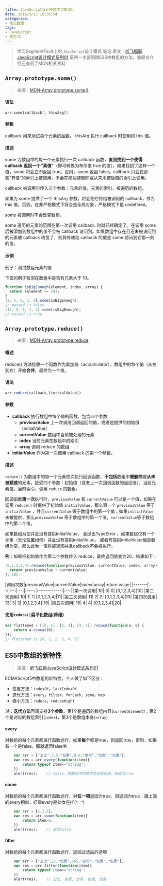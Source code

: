 ```yaml
---
title: JavaScript设计模式学习笔记1
date: 2016/5/13 16:36:54 
categories:
- 笔记整理
tags:
- JavaScript
- 原生JS
---
```



>学习SegmentFault上的 `JavaScript`设计模式 笔记
>原文：<a href="https://segmentfault.com/a/1190000003923665" rel="external nofollow">听飞狐聊JavaScript设计模式系列01</a>
>系列一主要回顾ES5中数组的方法，除原文介绍还查阅了MDN相关资料

## `Array.prototype.some()` ##
>来源：<a href="https://developer.mozilla.org/zh-CN/docs/Web/JavaScript/Reference/Global_Objects/Array/some" rel="external nofollow">MDN-Array.prototype.some()</a>

#### 语法 ####
`arr.some(callback[, thisArg])`
<!--more-->
#### 参数 ####
callback
用来测试每个元素的函数。
thisArg
执行 callback 时使用的 this 值。
#### 描述 ####
some 为数组中的每一个元素执行一次 callback 函数，**直到找到一个使得 callback 返回一个“真值”**（即可转换为布尔值 true 的值）。如果找到了这样一个值，some 将会立即返回 true。否则，some 返回 false。callback 只会在那些”有值“的索引上被调用，不会在那些被删除或从来未被赋值的索引上调用。

callback 被调用时传入三个参数：元素的值，元素的索引，被遍历的数组。

如果为 some 提供了一个 thisArg 参数，将会把它传给被调用的 callback，作为 this 值。否则，在非严格模式下将会是全局对象，严格模式下是 undefined。

some 被调用时不会改变数组。

some 遍历的元素的范围在第一次调用 callback. 时就已经确定了。在调用 some 后被添加到数组中的值不会被 callback 访问到。如果数组中存在且还未被访问到的元素被 callback 改变了，则其传递给 callback 的值是 some 访问到它那一刻的值。

#### 示例 ####
例子：测试数组元素的值

下面的例子检测在数组中是否有元素大于 10。
```javascript
function isBigEnough(element, index, array) {
  return (element >= 10);
}
[2, 5, 8, 1, 4].some(isBigEnough);
// passed is false
[12, 5, 8, 1, 4].some(isBigEnough);
// passed is true
```

## `Array.prototype.reduce()` ##
>来源：<a href="https://developer.mozilla.org/zh-CN/docs/Web/JavaScript/Reference/Global_Objects/Array/Reduce" rel="external nofollow">MDN-Array.prototype.reduce</a>

#### 概述 ####
reduce() 方法接收一个函数作为累加器（accumulator），数组中的每个值（从左到右）开始**合并**，最终为一个值。

#### 语法 ####
```javascript
arr.reduce(callback,[initialValue])
```
#### 参数 ####

- **callback**
执行数组中每个值的函数，包含四个参数
	- **previousValue**
	上一次调用回调返回的值，或者是提供的初始值（initialValue）
	- **currentValue**
	数组中当前被处理的元素
	- **index**
	当前元素在数组中的索引
	- **array**
	调用 reduce 的数组
- **initialValue**
作为第一次调用 callback 的第一个参数。

#### 描述 ####
`reduce()` 为数组中的每一个元素依次执行回调函数，**不包括**数组中**被删除**或**从未被赋值**的元素，接受四个参数：初始值（或者上一次回调函数的返回值），当前元素值，当前索引，调用 `reduce` 的数组。

回调函数**第一次**执行时，`previousValue` 和 `currentValue` 可以是一个值，如果在调用 `reduce()` 时提供了初始值 `initialValue`，那么第一个 `previousValue` 等于 `initialValue` ，并且`currentValue` 等于数组中的第一个值；如果`initialValue` 未被提供，那么`previousValue` 等于数组中的第一个值，`currentValue`等于数组中的第二个值。

如果数组为空并且没有提供initialValue， 会抛出TypeError 。如果数组仅有一个元素（无论位置如何）并且没有提供initialValue， 或者有提供initialValue但是数组为空，那么此唯一值将被返回并且callback不会被执行。

**例**：如果把初始值作为第二个参数传入 reduce，最终返回值变为20，结果如下：
```javascript
[0,1,2,3,4].reduce(function(previousValue, currentValue, index, array){
  return previousValue + currentValue;
}, 10);
```
|调用次数|previousValue|currentValue|index|array|return value|
|-------|:--:|:--:|:--:|:----:|:------------:|:--:|
|第一次调用|	10|	0|	0|	[0,1,2,3,4]|10|
|第二次调用|	10|	1|	1|	[0,1,2,3,4]|11|
|第三次调用|	11|	2|	2|	[0,1,2,3,4]|13|
|第四次调用|	13|	3|	3|	[0,1,2,3,4]|16|
|第五次调用| 16|	4|	4|	[0,1,2,3,4]|20|

#### 使用`reduce()`扁平化数组(降维) ####
```javascript
var flattened = [[0, 1], [2, 3], [4, 5]].reduce(function(a, b) {
    return a.concat(b);
});
// flattened is [0, 1, 2, 3, 4, 5]
```

## ES5中数组的新特性 ##

>来源：<a href="https://segmentfault.com/a/1190000003923665" rel="external nofollow">听飞狐聊JavaScript设计模式系列01</a>

ECMAScript5中数组的新特性，个人做了如下区分：
- 位置方法：`indexOf`，`lastIndexOf`
- 迭代方法：`every`，`filter`，`forEach`，`some`，`map`
- 缩小方法：`reduce`，`reduceRight`
    
*注*：**迭代方法**回调支持**3个参数**，第1个是遍历的数组内容(`currentElement`)；第2个是对应的数组索引(`index`)，第3个是数组本身(`array`)
#### every ####
对数组的每个元素都进行函数运行，如果**每个**都是true，则返回true，否则，如果有一个是false，那就返回false咯
```javascript
	var arr = ["卫士",3,5,"包裹",8,6,"皮带","包裹","包裹"];
    var res = arr.every(function(item){
        return typeof item=="string";    
    })    
    alert(res);    // false，把数组中的数字项全部去掉，则返回true
```
#### some ####
对数组的每个元素都进行函数运行，对**任一项**返回为true，则返回为true，跟上面的every相似，好像every是处女座样(^__^)
```javascript
    var arr = [1,3,5];
    var res = arr.some(function(item){
        return item>6;
    })
    alert(res);    // 返回false
```
#### filter ####
对数组的每个元素都进行函数运行，返回过滤后的选项
```javascript
	var arr = ["卫士",23,"包裹",565,"皮带","包裹","包裹"];
    var res = arr.filter(function(item){
        return typeof item=="string";
    })    
    alert(res);    // 卫士, 包裹, 皮带, 包裹, 包裹
```
